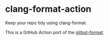 # clang-format-action
Keep your repo tidy using clang-format.

This is a GitHub Action port of the [gitbot-format](https://github.com/WhoMeNope/gitbot-format).
